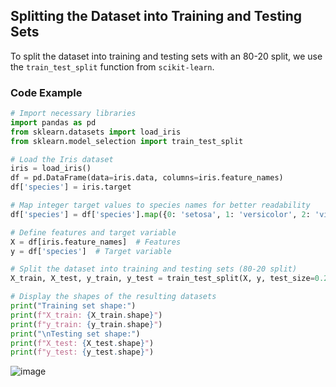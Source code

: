 ## Splitting the Dataset into Training and Testing Sets

To split the dataset into training and testing sets with an 80-20 split, we use the `train_test_split` function from `scikit-learn`.

### Code Example

```python
# Import necessary libraries
import pandas as pd
from sklearn.datasets import load_iris
from sklearn.model_selection import train_test_split

# Load the Iris dataset
iris = load_iris()
df = pd.DataFrame(data=iris.data, columns=iris.feature_names)
df['species'] = iris.target

# Map integer target values to species names for better readability
df['species'] = df['species'].map({0: 'setosa', 1: 'versicolor', 2: 'virginica'})

# Define features and target variable
X = df[iris.feature_names]  # Features
y = df['species']  # Target variable

# Split the dataset into training and testing sets (80-20 split)
X_train, X_test, y_train, y_test = train_test_split(X, y, test_size=0.2, random_state=42)

# Display the shapes of the resulting datasets
print("Training set shape:")
print(f"X_train: {X_train.shape}")
print(f"y_train: {y_train.shape}")
print("\nTesting set shape:")
print(f"X_test: {X_test.shape}")
print(f"y_test: {y_test.shape}")
```
![image](https://github.com/user-attachments/assets/a1885aab-84a6-4fa4-83e6-6344ded69898)
